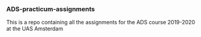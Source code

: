 ### ADS-practicum-assignments
This is a repo containing all the assignments for the ADS course 2019-2020 at the UAS Amsterdam
